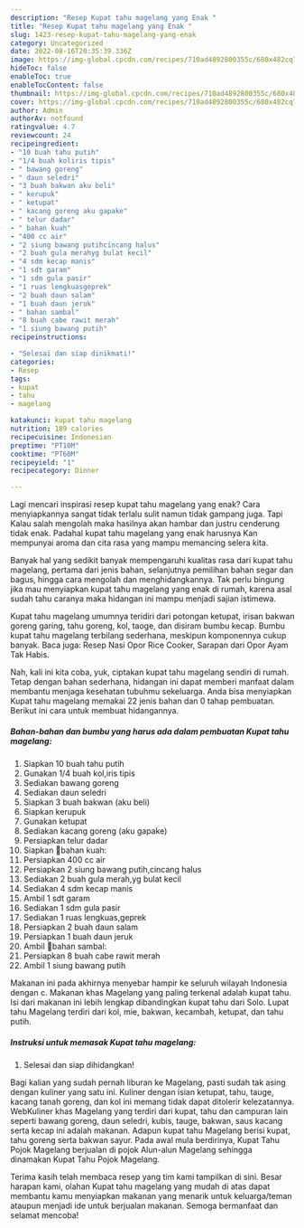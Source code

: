 ```yaml
---
description: "Resep Kupat tahu magelang yang Enak "
title: "Resep Kupat tahu magelang yang Enak "
slug: 1423-resep-kupat-tahu-magelang-yang-enak
category: Uncategorized
date: 2022-08-16T20:35:39.336Z
image: https://img-global.cpcdn.com/recipes/710ad4892800355c/680x482cq70/kupat-tahu-magelang-foto-resep-utama.jpg
hideToc: false
enableToc: true
enableTocContent: false
thumbnail: https://img-global.cpcdn.com/recipes/710ad4892800355c/680x482cq70/kupat-tahu-magelang-foto-resep-utama.jpg
cover: https://img-global.cpcdn.com/recipes/710ad4892800355c/680x482cq70/kupat-tahu-magelang-foto-resep-utama.jpg
author: Admin
authorAv: notfound
ratingvalue: 4.7
reviewcount: 24
recipeingredient:
- "10 buah tahu putih"
- "1/4 buah koliris tipis"
- " bawang goreng"
- " daun seledri"
- "3 buah bakwan aku beli"
- " kerupuk"
- " ketupat"
- " kacang goreng aku gapake"
- " telur dadar"
- " bahan kuah"
- "400 cc air"
- "2 siung bawang putihcincang halus"
- "2 buah gula merahyg bulat kecil"
- "4 sdm kecap manis"
- "1 sdt garam"
- "1 sdm gula pasir"
- "1 ruas lengkuasgeprek"
- "2 buah daun salam"
- "1 buah daun jeruk"
- " bahan sambal"
- "8 buah cabe rawit merah"
- "1 siung bawang putih"
recipeinstructions:

- "Selesai dan siap dinikmati!"
categories:
- Resep
tags:
- kupat
- tahu
- magelang

katakunci: kupat tahu magelang 
nutrition: 189 calories
recipecuisine: Indonesian
preptime: "PT10M"
cooktime: "PT60M"
recipeyield: "1"
recipecategory: Dinner

---
```



Lagi mencari inspirasi resep kupat tahu magelang yang enak? Cara menyiapkannya sangat tidak terlalu sulit namun tidak gampang juga. Tapi Kalau salah mengolah maka hasilnya akan hambar dan justru cenderung tidak enak. Padahal kupat tahu magelang yang enak harusnya Kan mempunyai aroma dan cita rasa yang mampu memancing selera kita.


Banyak hal yang sedikit banyak mempengaruhi kualitas rasa dari kupat tahu magelang, pertama dari jenis bahan, selanjutnya pemilihan bahan segar dan bagus, hingga cara mengolah dan menghidangkannya. Tak perlu bingung jika mau menyiapkan kupat tahu magelang yang enak di rumah, karena asal sudah tahu caranya maka hidangan ini mampu menjadi sajian istimewa.

Kupat tahu magelang umumnya teridiri dari potongan ketupat, irisan bakwan goreng garing, tahu goreng, kol, taoge, dan disiram bumbu kecap. Bumbu kupat tahu magelang terbilang sederhana, meskipun komponennya cukup banyak. Baca juga: Resep Nasi Opor Rice Cooker, Sarapan dari Opor Ayam Tak Habis.


Nah, kali ini kita coba, yuk, ciptakan kupat tahu magelang sendiri di rumah. Tetap dengan bahan sederhana, hidangan ini dapat memberi manfaat dalam membantu menjaga kesehatan tubuhmu sekeluarga. Anda bisa menyiapkan Kupat tahu magelang memakai 22 jenis bahan dan 0 tahap pembuatan. Berikut ini cara untuk membuat hidangannya.

<!--inarticleads1-->

##### Bahan-bahan dan bumbu yang harus ada dalam pembuatan Kupat tahu magelang:

1. Siapkan 10 buah tahu putih
1. Gunakan 1/4 buah kol,iris tipis
1. Sediakan  bawang goreng
1. Sediakan  daun seledri
1. Siapkan 3 buah bakwan (aku beli)
1. Siapkan  kerupuk
1. Gunakan  ketupat
1. Sediakan  kacang goreng (aku gapake)
1. Persiapkan  telur dadar
1. Siapkan  🌺bahan kuah:
1. Persiapkan 400 cc air
1. Persiapkan 2 siung bawang putih,cincang halus
1. Sediakan 2 buah gula merah,yg bulat kecil
1. Sediakan 4 sdm kecap manis
1. Ambil 1 sdt garam
1. Sediakan 1 sdm gula pasir
1. Sediakan 1 ruas lengkuas,geprek
1. Persiapkan 2 buah daun salam
1. Persiapkan 1 buah daun jeruk
1. Ambil  🌺bahan sambal:
1. Persiapkan 8 buah cabe rawit merah
1. Ambil 1 siung bawang putih


Makanan ini pada akhirnya menyebar hampir ke seluruh wilayah Indonesia dengan c. Makanan khas Magelang yang paling terkenal adalah kupat tahu. Isi dari makanan ini lebih lengkap dibandingkan kupat tahu dari Solo. Lupat tahu Magelang terdiri dari kol, mie, bakwan, kecambah, ketupat, dan tahu putih. 

<!--inarticleads2-->

##### Instruksi untuk memasak Kupat tahu magelang:


1. Selesai dan siap dihidangkan!

Bagi kalian yang sudah pernah liburan ke Magelang, pasti sudah tak asing dengan kuliner yang satu ini. Kuliner dengan isian ketupat, tahu, tauge, kacang tanah goreng, dan kol ini memang tidak dapat ditolerir kelezatannya. WebKuliner khas Magelang yang terdiri dari kupat, tahu dan campuran lain seperti bawang goreng, daun seledri, kubis, tauge, bakwan, saus kacang serta kecap ini adalah makanan. Adapun kupat tahu Magelang berisi kupat, tahu goreng serta bakwan sayur. Pada awal mula berdirinya, Kupat Tahu Pojok Magelang berjualan di pojok Alun-alun Magelang sehingga dinamakan Kupat Tahu Pojok Magelang. 

Terima kasih telah membaca resep yang tim kami tampilkan di sini. Besar harapan kami, olahan Kupat tahu magelang yang mudah di atas dapat membantu kamu menyiapkan makanan yang menarik untuk keluarga/teman ataupun menjadi ide untuk berjualan makanan. Semoga bermanfaat dan selamat mencoba!
